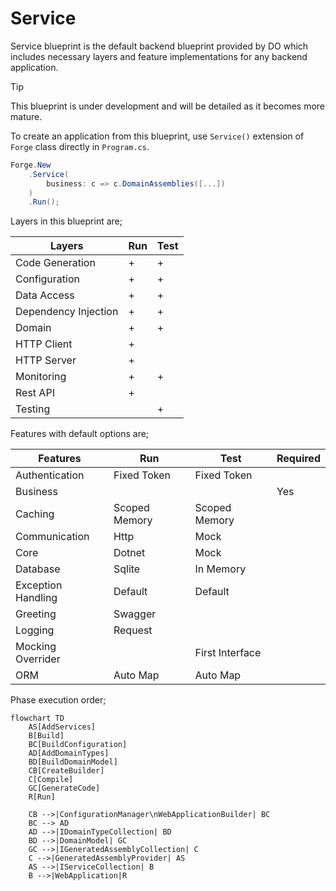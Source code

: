# Service

Service blueprint is the default backend blueprint provided by DO which
includes necessary layers and feature implementations for any backend
application.

> [!TIP]
>
> This blueprint is under development and will be detailed as it becomes more
> mature.

To create an application from this blueprint, use `Service()` extension of
`Forge` class directly in `Program.cs`.

```csharp
Forge.New
    .Service(
        business: c => c.DomainAssemblies([...])
    )
    .Run();
```

Layers in this blueprint are;

| Layers               | Run | Test |
| -------------------- | --- | ---- |
| Code Generation      | +   | +    |
| Configuration        | +   | +    |
| Data Access          | +   | +    |
| Dependency Injection | +   | +    |
| Domain               | +   | +    |
| HTTP Client          | +   |      |
| HTTP Server          | +   |      |
| Monitoring           | +   | +    |
| Rest API             | +   |      |
| Testing              |     | +    |

Features with default options are;

| Features           | Run           | Test            | Required |
| ------------------ | ------------- | --------------- | -------- |
| Authentication     | Fixed Token   | Fixed Token     |          |
| Business           |               |                 | Yes      |
| Caching            | Scoped Memory | Scoped Memory   |          |
| Communication      | Http          | Mock            |          |
| Core               | Dotnet        | Mock            |          |
| Database           | Sqlite        | In Memory       |          |
| Exception Handling | Default       | Default         |          |
| Greeting           | Swagger       |                 |          |
| Logging            | Request       |                 |          |
| Mocking Overrider  |               | First Interface |          |
| ORM                | Auto Map      | Auto Map        |          |

Phase execution order;

```mermaid
flowchart TD
    AS[AddServices]
    B[Build]
    BC[BuildConfiguration]
    AD[AddDomainTypes]
    BD[BuildDomainModel]
    CB[CreateBuilder]
    C[Compile]
    GC[GenerateCode]
    R[Run]

    CB -->|ConfigurationManager\nWebApplicationBuilder| BC
    BC --> AD
    AD -->|IDomainTypeCollection| BD
    BD -->|DomainModel| GC
    GC -->|IGeneratedAssemblyCollection| C
    C -->|GeneratedAssemblyProvider| AS
    AS -->|IServiceCollection| B
    B -->|WebApplication|R
```
